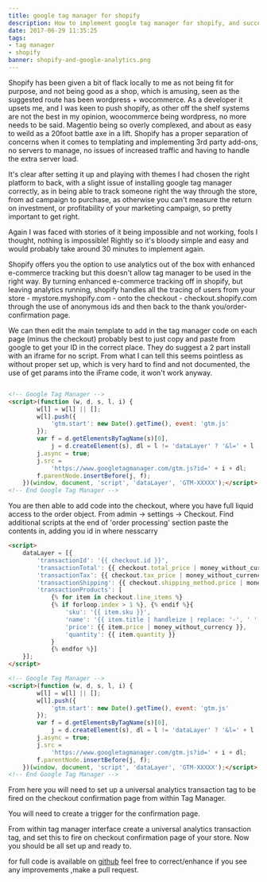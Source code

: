 ```yaml
---
title: google tag manager for shopify
description: How to implement google tag manager for shopify, and successfully deploy tags such as Google AdWords, Google Analytics to be able to run successful shopping campaigns.
date: 2017-06-29 11:35:25
tags: 
- tag manager
- shopify
banner: shopify-and-google-analytics.png
---
```


Shopify has been given a bit of flack locally to me as not being fit for purpose, and not being good as a shop, which is amusing, seen as the suggested route has been wordpress + wocommerce. As a developer it upsets me, and I was keen to push shopify, as other off the shelf systems are not the best in my opinion, woocommerce being wordpress, no more needs to be said. Magentio being so overly complexed, and about as easy to weild as a 20foot battle axe in a lift. Shopify has a proper separation of concerns when it comes to templating and implementing 3rd party add-ons, no servers to manage, no issues of increased traffic and having to handle the extra server load.

It's clear after setting it up and playing with themes I had chosen the right platform to back, with a slight issue of installing google tag manager correctly, as in being able to track someone right the way through the store, from ad campaign to purchase, as otherwise you can't measure the return on investment, or profitability of your marketing campaign, so pretty important to get right. 

Again I was faced with stories of it being impossible and not working, fools I thought, nothing is impossible! Rightly so it's bloody simple and easy and would probably take around 30 minutes to implement again.

Shopify offers you the option to use analytics out of the box with enhanced e-commerce tracking but this doesn't allow tag manager to be used in the right way. By turning enhanced e-commerce tracking off in shopify, but leaving analytics running, shopify handles all the tracing of users from your store - mystore.myshopify.com - onto the checkout - checkout.shopify.com through the use of anonymous ids and then back to the thank you/order-confirmation page.

We can then edit the main template to add in the tag manager code on each page (minus the checkout) probably best to just copy and paste from google to get your ID in the correct place. They do suggest a 2 part install with an iframe for no script. From what I can tell this seems pointless as without proper set up, which is very hard to find and not documented, the use of get params into the iFrame code, it won't work anyway.

```html

<!-- Google Tag Manager -->
<script>(function (w, d, s, l, i) {
		w[l] = w[l] || [];
		w[l].push({
			'gtm.start': new Date().getTime(), event: 'gtm.js'
		});
		var f = d.getElementsByTagName(s)[0],
			j = d.createElement(s), dl = l != 'dataLayer' ? '&l=' + l : '';
		j.async = true;
		j.src =
			'https://www.googletagmanager.com/gtm.js?id=' + i + dl;
		f.parentNode.insertBefore(j, f);
	})(window, document, 'script', 'dataLayer', 'GTM-XXXXX');</script>
<!-- End Google Tag Manager -->
```

You are then able to add code into the checkout, where you have full liquid access to the order object. From admin -> settings -> Checkout. Find additional scripts at the end of 'order processing' section paste the contents in, adding you id in where nesscarry

```html
<script>
	dataLayer = [{
		'transactionId': '{{ checkout.id }}',
		'transactionTotal': {{ checkout.total_price | money_without_currency }},
		'transactionTax': {{ checkout.tax_price | money_without_currency }},
		'transactionShipping': {{ checkout.shipping_method.price | money_without_currency}},
		'transactionProducts': [
            {% for item in checkout.line_items %}
            {% if forloop.index > 1 %}, {% endif %}{
				'sku': '{{ item.sku }}',
				'name': '{{ item.title | handleize | replace: '-', ' ' }}',
				'price': {{ item.price | money_without_currency }},
				'quantity': {{ item.quantity }}
			}
            {% endfor %}]
	}];
</script>

<!-- Google Tag Manager -->
<script>(function (w, d, s, l, i) {
		w[l] = w[l] || [];
		w[l].push({
			'gtm.start': new Date().getTime(), event: 'gtm.js'
		});
		var f = d.getElementsByTagName(s)[0],
			j = d.createElement(s), dl = l != 'dataLayer' ? '&l=' + l : '';
		j.async = true;
		j.src =
			'https://www.googletagmanager.com/gtm.js?id=' + i + dl;
		f.parentNode.insertBefore(j, f);
	})(window, document, 'script', 'dataLayer', 'GTM-XXXXX');</script>
<!-- End Google Tag Manager -->
```

From here you will need to set up a universal analytics transaction tag to be fired on the checkout confirmation page from within Tag Manager.

You will need to create a trigger for the confirmation page.

From within tag manager interface create a universal analytics transaction tag, and set this to fire on checkout confirmation page of your store. Now you should be all set up and ready to.

for full code is available on [github](https://github.com/kernowjoe/shopify-tagmanager) feel free to correct/enhance if you see any improvements ,make a pull request.